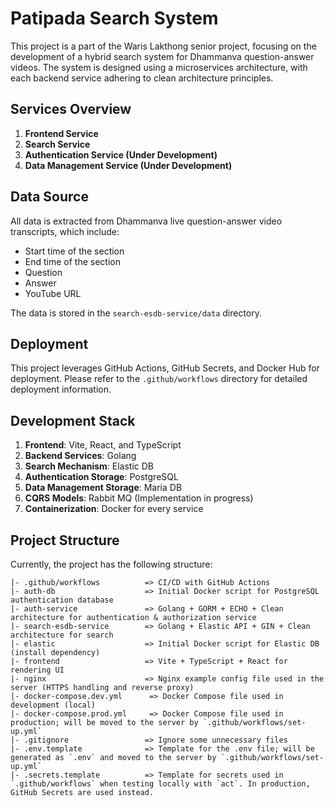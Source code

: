 # Patipada Search System

This project is a part of the Waris Lakthong senior project, focusing on the development of a hybrid search system for Dhammanva question-answer videos. The system is designed using a microservices architecture, with each backend service adhering to clean architecture principles.

## Services Overview

1. **Frontend Service**
2. **Search Service**
3. **Authentication Service (Under Development)**
4. **Data Management Service (Under Development)**

## Data Source

All data is extracted from Dhammanva live question-answer video transcripts, which include:
- Start time of the section
- End time of the section
- Question
- Answer
- YouTube URL

The data is stored in the `search-esdb-service/data` directory.

## Deployment

This project leverages GitHub Actions, GitHub Secrets, and Docker Hub for deployment. Please refer to the `.github/workflows` directory for detailed deployment information.

## Development Stack

1. **Frontend**: Vite, React, and TypeScript
2. **Backend Services**: Golang
3. **Search Mechanism**: Elastic DB
4. **Authentication Storage**: PostgreSQL
5. **Data Management Storage**: Maria DB
6. **CQRS Models**: Rabbit MQ (Implementation in progress)
7. **Containerization**: Docker for every service

## Project Structure

Currently, the project has the following structure:

```plaintext
|- .github/workflows          => CI/CD with GitHub Actions
|- auth-db                    => Initial Docker script for PostgreSQL authentication database
|- auth-service               => Golang + GORM + ECHO + Clean architecture for authentication & authorization service
|- search-esdb-service        => Golang + Elastic API + GIN + Clean architecture for search 
|- elastic                    => Initial Docker script for Elastic DB (install dependency)
|- frontend                   => Vite + TypeScript + React for rendering UI
|- nginx                      => Nginx example config file used in the server (HTTPS handling and reverse proxy)
|- docker-compose.dev.yml      => Docker Compose file used in development (local)
|- docker-compose.prod.yml     => Docker Compose file used in production; will be moved to the server by `.github/workflows/set-up.yml`
|- .gitignore                 => Ignore some unnecessary files
|- .env.template              => Template for the .env file; will be generated as `.env` and moved to the server by `.github/workflows/set-up.yml`
|- .secrets.template          => Template for secrets used in `.github/workflows` when testing locally with `act`. In production, GitHub Secrets are used instead.

